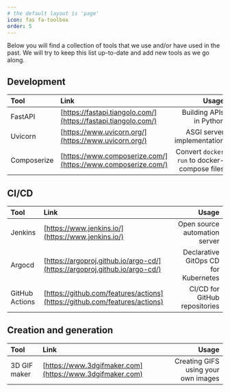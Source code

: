 ```yaml
---
# the default layout is 'page'
icon: fas fa-toolbox
order: 5
---
```


Below you will find a collection of tools that we use and/or have used in the past. We will try to keep this list up-to-date and add new tools as we go along. 

## Development

| Tool        | Link                          |                                               Usage |
|:------------|:------------------------------|----------------------------------------------------:|
| FastAPI     | [https://fastapi.tiangolo.com/](https://fastapi.tiangolo.com/)|                             Building APIs in Python |
| Uvicorn     | [https://www.uvicorn.org/](https://www.uvicorn.org/)      |                          ASGI server implementation |
| Composerize | [https://www.composerize.com/](https://www.composerize.com/)  | Convert `docker run` to docker-compose files |
  
<!-- | ------  | ------                        | -------                    | -->


## CI/CD

| Tool        | Link                          |                                               Usage |
|:------------|:------------------------------|----------------------------------------------------:|
| Jenkins     | [https://www.jenkins.io/](https://www.jenkins.io/) | Open source automation server |
| Argocd      | [https://argoproj.github.io/argo-cd/](https://argoproj.github.io/argo-cd/) | Declarative GitOps CD for Kubernetes |
| GitHub Actions | [https://github.com/features/actions](https://github.com/features/actions) | CI/CD for GitHub repositories |

## Creation and generation


| Tool         | Link                       |                               Usage |
|:-------------|:---------------------------|------------------------------------:|
| 3D GIF maker | [https://www.3dgifmaker.com](https://www.3dgifmaker.com) | Creating GIFS using your own images |

<!-- |------|------|-------| -->




